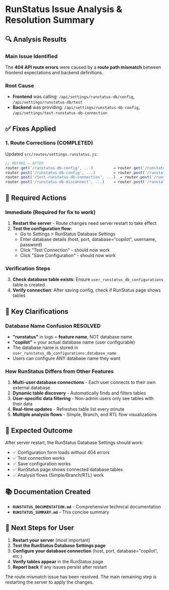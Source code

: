 # RunStatus Issue Analysis & Resolution Summary

## 🔍 **Analysis Results**

### Main Issue Identified
The **404 API route errors** were caused by a **route path mismatch** between frontend expectations and backend definitions.

### Root Cause
- **Frontend** was calling: `/api/settings/runstatus-db/config`, `/api/settings/runstatus-db/test`
- **Backend** was providing: `/api/settings/runstatus-db-config`, `/api/settings/test-runstatus-db-connection`

## ✅ **Fixes Applied**

### 1. Route Corrections (COMPLETED)
Updated `src/routes/settings.runstatus.js`:
```javascript
// BEFORE → AFTER
router.get('/runstatus-db-config', ...)         → router.get('/runstatus-db/config', ...)
router.post('/runstatus-db-config', ...)        → router.post('/runstatus-db/config', ...)  
router.post('/test-runstatus-db-connection', ...)  → router.post('/runstatus-db/test', ...)
router.post('/runstatus-db-disconnect', ...)    → router.post('/runstatus-db/disconnect', ...)
```

## 🔧 **Required Actions**

### Immediate (Required for fix to work)
1. **Restart the server** - Route changes need server restart to take effect
2. **Test the configuration flow**:
   - Go to Settings > RunStatus Database Settings
   - Enter database details (host, port, database="copilot", username, password)
   - Click "Test Connection" - should now work
   - Click "Save Configuration" - should now work

### Verification Steps
3. **Check database table exists**: Ensure `user_runstatus_db_configurations` table is created
4. **Verify connection**: After saving config, check if RunStatus page shows tables

## 📝 **Key Clarifications**

### Database Name Confusion RESOLVED
- **"runstatus"** in logs = **feature name**, NOT database name
- **"copilot"** = your actual database name (user configurable)
- The database name is stored in `user_runstatus_db_configurations.database_name`
- Users can configure ANY database name they want

### How RunStatus Differs from Other Features
1. **Multi-user database connections** - Each user connects to their own external database
2. **Dynamic table discovery** - Automatically finds and filters tables
3. **User-specific data filtering** - Non-admin users only see tables with their data
4. **Real-time updates** - Refreshes table list every minute
5. **Multiple analysis flows** - Simple, Branch, and RTL flow visualizations

## 🎯 **Expected Outcome**

After server restart, the RunStatus Database Settings should work:
- ✅ Configuration form loads without 404 errors
- ✅ Test connection works
- ✅ Save configuration works  
- ✅ RunStatus page shows connected database tables
- ✅ Analysis flows (Simple/Branch/RTL) work

## 📚 **Documentation Created**

- **`RUNSTATUS_DOCUMENTATION.md`** - Comprehensive technical documentation
- **`RUNSTATUS_SUMMARY.md`** - This concise summary

## 🚨 **Next Steps for User**

1. **Restart your server** (most important)
2. **Test the RunStatus Database Settings page**
3. **Configure your database connection** (host, port, database="copilot", etc.)
4. **Verify tables appear** in the RunStatus page
5. **Report back** if any issues persist after restart

The route mismatch issue has been resolved. The main remaining step is restarting the server to apply the changes. 